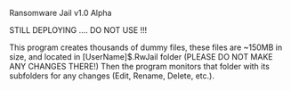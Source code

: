 Ransomware Jail v1.0 Alpha

STILL DEPLOYING .... DO NOT USE !!!

This program creates thousands of dummy files, these files are ~150MB in size, and located in [UserName]\$.RwJail folder (PLEASE DO NOT MAKE ANY CHANGES THERE!)
Then the program monitors that folder with its subfolders for any changes (Edit, Rename, Delete, etc.). 
